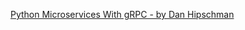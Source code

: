 [Python Microservices With gRPC - by Dan Hipschman](https://realpython.com/python-microservices-grpc/)
